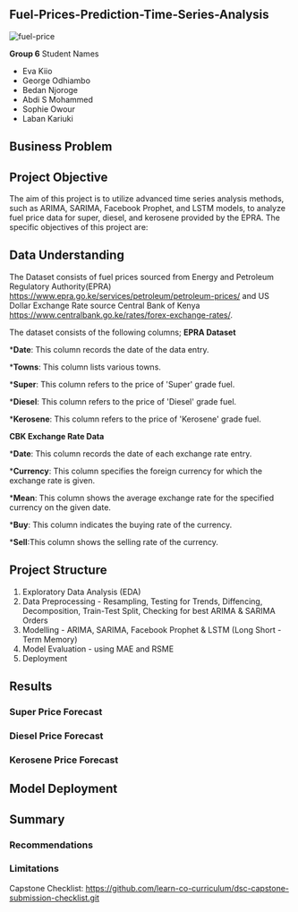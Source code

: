 ## Fuel-Prices-Prediction-Time-Series-Analysis
![fuel-price](https://github.com/Kichimbi/DSFP4P5-G6-Capstone-Project/assets/118848352/e6f6c958-ddeb-4387-a768-946286925400)

**Group 6**
Student Names
* Eva Kiio
* George Odhiambo
* Bedan Njoroge
* Abdi S Mohammed
* Sophie Owour
* Laban Kariuki

## Business Problem 


## Project Objective
The aim of this project is to utilize advanced time series analysis methods, such as ARIMA, SARIMA, Facebook Prophet, and LSTM models, to analyze fuel price data for super, diesel, and kerosene provided by the EPRA. The specific objectives of this project are:



## Data Understanding 

The Dataset consists of fuel prices sourced from Energy and Petroleum Regulatory Authority(EPRA) https://www.epra.go.ke/services/petroleum/petroleum-prices/ and US Dollar Exchange Rate source Central Bank of Kenya https://www.centralbank.go.ke/rates/forex-exchange-rates/. 

The dataset consists of the following columns;
**EPRA Dataset**

*__Date__: This column records the date of the data entry.

*__Towns__: This column lists various towns.

*__Super__: This column refers to the price of 'Super' grade fuel.

*__Diesel__: This column refers to the price of 'Diesel' grade fuel.

*__Kerosene__: This column refers to the price of 'Kerosene' grade fuel.

**CBK Exchange Rate Data**

*__Date__: This column records the date of each exchange rate entry.

*__Currency__: This column specifies the foreign currency for which the exchange rate is given.

*__Mean__: This column shows the average exchange rate for the specified currency on the given date. 

*__Buy__: This column indicates the buying rate of the currency.

*__Sell__:This column shows the selling rate of the currency.

## Project Structure
1. Exploratory Data Analysis (EDA)
2. Data Preprocessing - Resampling, Testing for Trends, Diffencing, Decomposition, Train-Test Split, Checking for best ARIMA & SARIMA Orders
3. Modelling - ARIMA, SARIMA, Facebook Prophet & LSTM (Long Short - Term Memory)
4. Model Evaluation - using MAE and RSME
5. Deployment

## Results

### Super Price Forecast

### Diesel Price Forecast

### Kerosene Price Forecast



## Model Deployment 

## Summary 

### Recommendations


### Limitations


Capstone Checklist: https://github.com/learn-co-curriculum/dsc-capstone-submission-checklist.git
